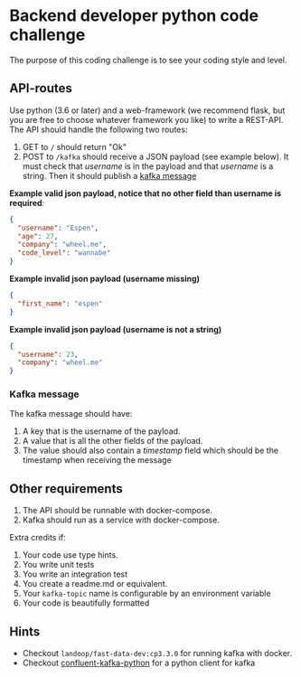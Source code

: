 # Backend developer python code challenge
The purpose of this coding challenge is to see your coding style and level.

## API-routes
Use python (3.6 or later) and a web-framework (we recommend flask, but you are free to choose whatever framework you like) to write a REST-API.
The API should handle the following two routes:

1. GET to `/` should return "Ok"
2. POST to `/kafka` should receive a JSON payload (see example below). It must check that *username* is in the payload and that *username* is a string. Then it should publish a [kafka message](#kafka-message)

**Example valid json payload, notice that no other field than username is required**:

```json
{
  "username": "Espen",
  "age": 27,
  "company": "wheel.me",
  "code_level": "wannabe"
}
```

**Example invalid json payload (username missing)**
```json
{
  "first_name": "espen"
}
```

**Example invalid json payload (username is not a string)**
```json
{
  "username": 23,
  "company": "wheel.me"
}
```

### Kafka message
The kafka message should have:
1. A key that is the username of the payload.
2. A value that is all the other fields of the payload.
3. The value should also contain a *timestamp* field which should be the timestamp when receiving the message

## Other requirements
1. The API should be runnable with docker-compose.
2. Kafka should run as a service with docker-compose.

Extra credits if:

1. Your code use type hints.
2. You write unit tests
3. You write an integration test
4. You create a readme.md or equivalent.
5. Your `kafka-topic` name is configurable by an environment variable
6. Your code is beautifully formatted

## Hints
* Checkout `landoop/fast-data-dev:cp3.3.0` for running kafka with docker.
* Checkout [confluent-kafka-python](https://github.com/confluentinc/confluent-kafka-python) for a python client for kafka
